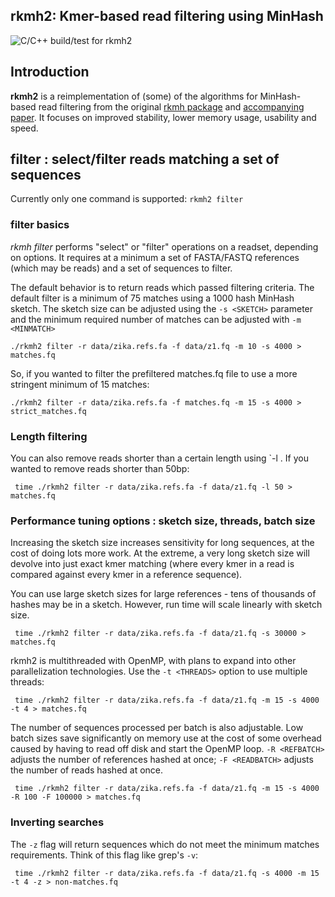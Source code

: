 rkmh2: Kmer-based read filtering using MinHash
----------------------------------------------

![C/C++ build/test for rkmh2](https://github.com/edawson/rkmh2/workflows/C/C++%20build/test%20for%20kramer/badge.svg)

## Introduction
**rkmh2** is a reimplementation of (some) of the algorithms for MinHash-based read filtering from the
original [rkmh package](https://github.com/edawson/rkmh) and [accompanying paper](https://doi.org/10.1186/s12859-019-2918-y). It focuses on improved stability, lower memory usage, usability and speed.

## filter : select/filter reads matching a set of sequences
Currently only one command is supported: `rkmh2 filter`

### filter basics
*rkmh filter* performs "select" or "filter" operations on a readset, depending on options. It requires
at a minimum a set of FASTA/FASTQ references (which may be reads) and a set of sequences to filter.

The default behavior is to return reads which passed filtering criteria. The default filter is
a minimum of 75 matches using a 1000 hash MinHash sketch. The sketch size can be adjusted using the `-s <SKETCH>` 
parameter and the minimum required number of matches can be adjusted with `-m <MINMATCH>`
```
./rkmh2 filter -r data/zika.refs.fa -f data/z1.fq -m 10 -s 4000 > matches.fq
```

So, if you wanted to filter the prefiltered matches.fq file to use a more stringent minimum of
15 matches:
```
./rkmh2 filter -r data/zika.refs.fa -f matches.fq -m 15 -s 4000 > strict_matches.fq
```

### Length filtering
You can also remove reads shorter than a certain length using `-l <MINLENGTH>. If you wanted to remove
reads shorter than 50bp:
```
 time ./rkmh2 filter -r data/zika.refs.fa -f data/z1.fq -l 50 > matches.fq
```

### Performance tuning options : sketch size, threads, batch size
Increasing the sketch size increases sensitivity for long sequences, at the cost of doing lots more work.
At the extreme, a very long sketch size will devolve into just exact kmer matching (where every kmer in a read is compared against
every kmer in a reference sequence).

You can use large sketch sizes for large references - tens of thousands of hashes may be in a sketch. However,
run time will scale linearly with sketch size.
```
 time ./rkmh2 filter -r data/zika.refs.fa -f data/z1.fq -s 30000 > matches.fq
```

rkmh2 is multithreaded with OpenMP, with plans to expand into other parallelization technologies. Use the `-t <THREADS>`
option to use multiple threads:
```
 time ./rkmh2 filter -r data/zika.refs.fa -f data/z1.fq -m 15 -s 4000 -t 4 > matches.fq
```

The number of sequences processed per batch is also adjustable. Low batch sizes save significantly on memory use at the cost of some overhead
caused by having to read off disk and start the OpenMP loop. `-R <REFBATCH>` adjusts the number of references hashed at once;
`-F <READBATCH>` adjusts the number of reads hashed at once.
```
 time ./rkmh2 filter -r data/zika.refs.fa -f data/z1.fq -m 15 -s 4000 -R 100 -F 100000 > matches.fq

```

### Inverting searches
The `-z` flag will return sequences which do not meet the minimum matches requirements. Think of this flag like grep's `-v`:
```
 time ./rkmh2 filter -r data/zika.refs.fa -f data/z1.fq -s 4000 -m 15 -t 4 -z > non-matches.fq
```


